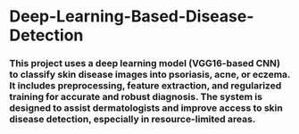 #  Deep-Learning-Based-Disease-Detection


### This project uses a deep learning model (VGG16-based CNN) to classify skin disease images into psoriasis, acne, or eczema. It includes preprocessing, feature extraction, and regularized training for accurate and robust diagnosis.  The system is designed to assist dermatologists and improve access to skin disease detection, especially in resource-limited areas.
